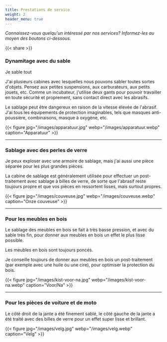 ```yaml
---
title: Prestations de service
weight: 2
header_menu: true
---
```


_Connaissez-vous quelqu'un intéressé par nos services? Informez-les au moyen des boutons ci-dessous._

{{< share >}}

### Dynamitage avec du sable

Je sable tout

J'ai plusieurs cabines avec lesquelles nous pouvons sabler toutes sortes d'objets. Pensez aux petites suspensions, aux carburateurs, aux petits jouets, etc. Comme un incubateur, j'utilise deux gants pour pouvoir travailler en toute sécurité et proprement, sans contact direct avec les abrasifs.

Le sablage peut être dangereux en raison de la vitesse élevée de l'abrasif. J'ai tous les équipements de protection imaginables, tels que masques anti-poussière, combinaisons, masque à oxygène, etc.

{{< figure jpg="/images/apparatuur.jpg" webp="/images/apparatuur.webp" caption="Apparatuur" >}}

---

### Sablage avec des perles de verre

Je peux exploser avec une armoire de sablage, mais j'ai aussi une pièce séparée pour les plus grandes pièces.

La cabine de sablage est généralement utilisée pour effectuer un post-traitement avec sablage à billes de verre, de sorte que l'abrasif reste toujours propre et que vos pièces en ressortent lisses, mais surtout propres.

{{< figure jpg="/images/couveuse.jpg" webp="/images/couveuse.webp" caption="Onze couveuse" >}}

---

### Pour les meubles en bois

Le sablage des meubles en bois se fait à très basse pression, et avec du sable très fin, pour donner aux meubles en bois un effet le plus lisse possible.

Les meubles en bois sont toujours poncés.

Je conseille toujours de donner aux meubles en bois un post-traitement (par exemple avec une huile ou une cire), pour optimiser la protection du bois.

{{< figure jpg="/images/kist-voor-na.jpg" webp="/images/kist-voor-na.webp" caption="Voor/Na" >}}

---

### Pour les pièces de voiture et de moto

Le côté droit de la jante a été finement sablé, le côté gauche de la jante a été traité avec des billes de verre pour un effet super lisse et brillant.

{{< figure jpg="/images/velg.jpg" webp="/images/velg.webp" caption="Velg" >}}

